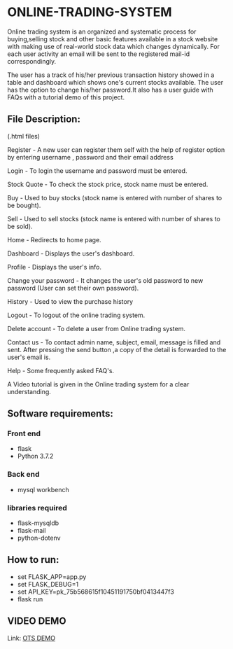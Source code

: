 # ONLINE-TRADING-SYSTEM


Online trading system is an organized and systematic process for buying,selling stock and other basic features available in a stock website with making use of real-world stock data which changes dynamically. For each user activity an email will be sent to the registered mail-id correspondingly.


The user has a track of his/her previous transaction history showed in a table and dashboard which shows one's current stocks available. The user has the option to change his/her password.It also has a user guide with FAQs with a tutorial demo of this project.


## File Description: 
(.html files)

Register - A new user can register them self with the help of register
option by entering username , password and their email address

Login - To login the username and password must be entered.

Stock Quote - To check the stock price, stock name must be entered.

Buy - Used to buy stocks (stock name is entered with number of shares to
be bought).

Sell - Used to sell stocks (stock name is entered with number of shares
to be sold).

Home - Redirects to home page.

Dashboard - Displays the user's dashboard.

Profile - Displays the user's info.

Change your password - It changes the user's old password to new
password (User can set their own password).

History - Used to view the purchase history

Logout - To logout of the online trading system.

Delete account - To delete a user from Online trading system.

Contact us - To contact admin name, subject, email, message is filled
and sent. After pressing the send button ,a copy of the detail is
forwarded to the user's email is.

Help - Some frequently asked FAQ's.

A Video tutorial is given in the Online trading system for a clear
understanding.


    

## Software requirements:
### Front end
- flask    
- Python 3.7.2

### Back end
- mysql workbench

### libraries required
- flask-mysqldb
- flask-mail
- python-dotenv
    

    
  
    
## How to run:
- set FLASK_APP=app.py
- set FLASK_DEBUG=1
- set API_KEY=pk_75b568615f10451191750bf0413447f3
- flask run


## VIDEO DEMO
Link: [OTS DEMO](https://drive.google.com/file/d/1CxIAhBIcQllMWVzu-rDMC5okwxKGDDwq/view?usp=sharing)



    

